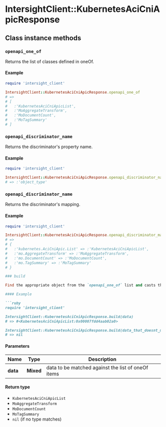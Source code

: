 # IntersightClient::KubernetesAciCniApicResponse

## Class instance methods

### `openapi_one_of`

Returns the list of classes defined in oneOf.

#### Example

```ruby
require 'intersight_client'

IntersightClient::KubernetesAciCniApicResponse.openapi_one_of
# =>
# [
#   :'KubernetesAciCniApicList',
#   :'MoAggregateTransform',
#   :'MoDocumentCount',
#   :'MoTagSummary'
# ]
```

### `openapi_discriminator_name`

Returns the discriminator's property name.

#### Example

```ruby
require 'intersight_client'

IntersightClient::KubernetesAciCniApicResponse.openapi_discriminator_name
# => :'object_type'
```

### `openapi_discriminator_name`

Returns the discriminator's mapping.

#### Example

```ruby
require 'intersight_client'

IntersightClient::KubernetesAciCniApicResponse.openapi_discriminator_mapping
# =>
# {
#   :'kubernetes.AciCniApic.List' => :'KubernetesAciCniApicList',
#   :'mo.AggregateTransform' => :'MoAggregateTransform',
#   :'mo.DocumentCount' => :'MoDocumentCount',
#   :'mo.TagSummary' => :'MoTagSummary'
# }

### build

Find the appropriate object from the `openapi_one_of` list and casts the data into it.

#### Example

```ruby
require 'intersight_client'

IntersightClient::KubernetesAciCniApicResponse.build(data)
# => #<KubernetesAciCniApicList:0x00007fdd4aab02a0>

IntersightClient::KubernetesAciCniApicResponse.build(data_that_doesnt_match)
# => nil
```

#### Parameters

| Name | Type | Description |
| ---- | ---- | ----------- |
| **data** | **Mixed** | data to be matched against the list of oneOf items |

#### Return type

- `KubernetesAciCniApicList`
- `MoAggregateTransform`
- `MoDocumentCount`
- `MoTagSummary`
- `nil` (if no type matches)

